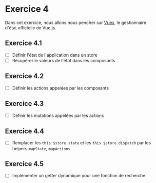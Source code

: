 # Exercice 4

Dans cet exercice, nous allons nous pencher sur [Vuex](https://vuex.vuejs.org/), le gestionnaire d'état officielle de Vue.js.

## Exercice 4.1

- [ ] Définir l'état de l'application dans un store
- [ ] Récupérer le valeurs de l'état dans les composants

## Exercice 4.2

 - [ ] Définir les actions appelées par les composants

## Exercice 4.3

- [ ] Définir les mutations appelées par les actions

## Exercice 4.4

- [ ] Remplacer les `this.$store.state` et les `this.$store.dispatch` par les helpers `mapState`, `mapActions`

## Exercice 4.5

- [ ] Implémenter un getter dynamique pour une fonction de recherche

